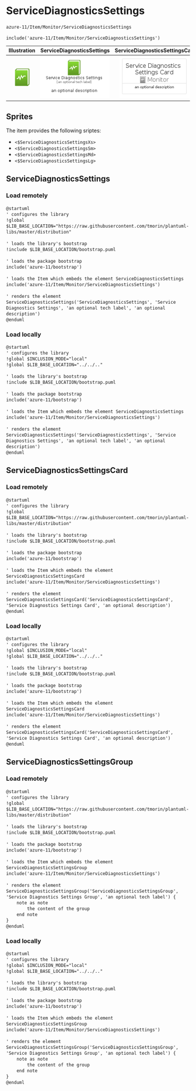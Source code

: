 # ServiceDiagnosticsSettings


```text
azure-11/Item/Monitor/ServiceDiagnosticsSettings
```

```text
include('azure-11/Item/Monitor/ServiceDiagnosticsSettings')
```



| Illustration | ServiceDiagnosticsSettings | ServiceDiagnosticsSettingsCard | ServiceDiagnosticsSettingsGroup |
| :---: | :---: | :---: | :---: |
| ![illustration for Illustration](../../../azure-11/Item/Monitor/ServiceDiagnosticsSettings.png) | ![illustration for ServiceDiagnosticsSettings](../../../azure-11/Item/Monitor/ServiceDiagnosticsSettings.Local.png) | ![illustration for ServiceDiagnosticsSettingsCard](../../../azure-11/Item/Monitor/ServiceDiagnosticsSettingsCard.Local.png) | ![illustration for ServiceDiagnosticsSettingsGroup](../../../azure-11/Item/Monitor/ServiceDiagnosticsSettingsGroup.Local.png) |



## Sprites
The item provides the following sriptes:

- `<$ServiceDiagnosticsSettingsXs>`
- `<$ServiceDiagnosticsSettingsSm>`
- `<$ServiceDiagnosticsSettingsMd>`
- `<$ServiceDiagnosticsSettingsLg>`





## ServiceDiagnosticsSettings

### Load remotely
```plantuml
@startuml
' configures the library
!global $LIB_BASE_LOCATION="https://raw.githubusercontent.com/tmorin/plantuml-libs/master/distribution"

' loads the library's bootstrap
!include $LIB_BASE_LOCATION/bootstrap.puml

' loads the package bootstrap
include('azure-11/bootstrap')

' loads the Item which embeds the element ServiceDiagnosticsSettings
include('azure-11/Item/Monitor/ServiceDiagnosticsSettings')

' renders the element
ServiceDiagnosticsSettings('ServiceDiagnosticsSettings', 'Service Diagnostics Settings', 'an optional tech label', 'an optional description')
@enduml
```

### Load locally
```plantuml
@startuml
' configures the library
!global $INCLUSION_MODE="local"
!global $LIB_BASE_LOCATION="../../.."

' loads the library's bootstrap
!include $LIB_BASE_LOCATION/bootstrap.puml

' loads the package bootstrap
include('azure-11/bootstrap')

' loads the Item which embeds the element ServiceDiagnosticsSettings
include('azure-11/Item/Monitor/ServiceDiagnosticsSettings')

' renders the element
ServiceDiagnosticsSettings('ServiceDiagnosticsSettings', 'Service Diagnostics Settings', 'an optional tech label', 'an optional description')
@enduml
```

## ServiceDiagnosticsSettingsCard

### Load remotely
```plantuml
@startuml
' configures the library
!global $LIB_BASE_LOCATION="https://raw.githubusercontent.com/tmorin/plantuml-libs/master/distribution"

' loads the library's bootstrap
!include $LIB_BASE_LOCATION/bootstrap.puml

' loads the package bootstrap
include('azure-11/bootstrap')

' loads the Item which embeds the element ServiceDiagnosticsSettingsCard
include('azure-11/Item/Monitor/ServiceDiagnosticsSettings')

' renders the element
ServiceDiagnosticsSettingsCard('ServiceDiagnosticsSettingsCard', 'Service Diagnostics Settings Card', 'an optional description')
@enduml
```

### Load locally
```plantuml
@startuml
' configures the library
!global $INCLUSION_MODE="local"
!global $LIB_BASE_LOCATION="../../.."

' loads the library's bootstrap
!include $LIB_BASE_LOCATION/bootstrap.puml

' loads the package bootstrap
include('azure-11/bootstrap')

' loads the Item which embeds the element ServiceDiagnosticsSettingsCard
include('azure-11/Item/Monitor/ServiceDiagnosticsSettings')

' renders the element
ServiceDiagnosticsSettingsCard('ServiceDiagnosticsSettingsCard', 'Service Diagnostics Settings Card', 'an optional description')
@enduml
```

## ServiceDiagnosticsSettingsGroup

### Load remotely
```plantuml
@startuml
' configures the library
!global $LIB_BASE_LOCATION="https://raw.githubusercontent.com/tmorin/plantuml-libs/master/distribution"

' loads the library's bootstrap
!include $LIB_BASE_LOCATION/bootstrap.puml

' loads the package bootstrap
include('azure-11/bootstrap')

' loads the Item which embeds the element ServiceDiagnosticsSettingsGroup
include('azure-11/Item/Monitor/ServiceDiagnosticsSettings')

' renders the element
ServiceDiagnosticsSettingsGroup('ServiceDiagnosticsSettingsGroup', 'Service Diagnostics Settings Group', 'an optional tech label') {
    note as note
        the content of the group
    end note
}
@enduml
```

### Load locally
```plantuml
@startuml
' configures the library
!global $INCLUSION_MODE="local"
!global $LIB_BASE_LOCATION="../../.."

' loads the library's bootstrap
!include $LIB_BASE_LOCATION/bootstrap.puml

' loads the package bootstrap
include('azure-11/bootstrap')

' loads the Item which embeds the element ServiceDiagnosticsSettingsGroup
include('azure-11/Item/Monitor/ServiceDiagnosticsSettings')

' renders the element
ServiceDiagnosticsSettingsGroup('ServiceDiagnosticsSettingsGroup', 'Service Diagnostics Settings Group', 'an optional tech label') {
    note as note
        the content of the group
    end note
}
@enduml
```

